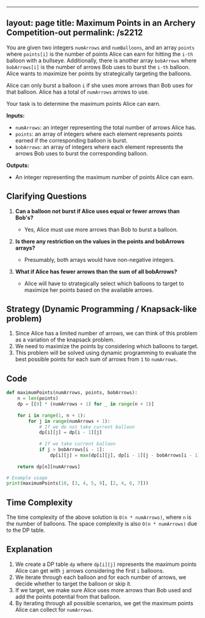 
---
layout: page
title:  Maximum Points in an Archery Competition-out
permalink: /s2212
---

You are given two integers `numArrows` and `numBalloons`, and an array `points` where `points[i]` is the number of points Alice can earn for hitting the `i-th` balloon with a bullseye. Additionally, there is another array `bobArrows` where `bobArrows[i]` is the number of arrows Bob uses to burst the `i-th` balloon. Alice wants to maximize her points by strategically targeting the balloons.

Alice can only burst a balloon `i` if she uses more arrows than Bob uses for that balloon. Alice has a total of `numArrows` arrows to use.

Your task is to determine the maximum points Alice can earn.

__Inputs:__
- `numArrows`: an integer representing the total number of arrows Alice has.
- `points`: an array of integers where each element represents points earned if the corresponding balloon is burst.
- `bobArrows`: an array of integers where each element represents the arrows Bob uses to burst the corresponding balloon.

__Outputs:__
- An integer representing the maximum number of points Alice can earn.

## Clarifying Questions
1. **Can a balloon not burst if Alice uses equal or fewer arrows than Bob's?**
   - Yes, Alice must use more arrows than Bob to burst a balloon.
   
2. **Is there any restriction on the values in the points and bobArrows arrays?**
   - Presumably, both arrays would have non-negative integers.

3. **What if Alice has fewer arrows than the sum of all bobArrows?**
   - Alice will have to strategically select which balloons to target to maximize her points based on the available arrows.

## Strategy (Dynamic Programming / Knapsack-like problem)
1. Since Alice has a limited number of arrows, we can think of this problem as a variation of the knapsack problem.
2. We need to maximize the points by considering which balloons to target.
3. This problem will be solved using dynamic programming to evaluate the best possible points for each sum of arrows from `1` to `numArrows`.

## Code

```python
def maximumPoints(numArrows, points, bobArrows):
    n = len(points)
    dp = [[0] * (numArrows + 1) for _ in range(n + 1)]
    
    for i in range(1, n + 1):
        for j in range(numArrows + 1):
            # If we do not take current balloon
            dp[i][j] = dp[i - 1][j]
            
            # If we take current balloon
            if j > bobArrows[i - 1]:
                dp[i][j] = max(dp[i][j], dp[i - 1][j - bobArrows[i - 1] - 1] + points[i - 1])
    
    return dp[n][numArrows]

# Example usage
print(maximumPoints(10, [3, 4, 5, 9], [2, 4, 6, 7]))
```

## Time Complexity
The time complexity of the above solution is `O(n * numArrows)`, where `n` is the number of balloons. The space complexity is also `O(n * numArrows)` due to the DP table.

## Explanation
1. We create a DP table `dp` where `dp[i][j]` represents the maximum points Alice can get with `j` arrows considering the first `i` balloons.
2. We iterate through each balloon and for each number of arrows, we decide whether to target the balloon or skip it.
3. If we target, we make sure Alice uses more arrows than Bob used and add the points potential from that balloon.
4. By iterating through all possible scenarios, we get the maximum points Alice can collect for `numArrows`.